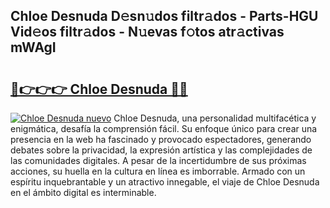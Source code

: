 ## Chloe Desnuda D𝚎sn𝚞dos filtr𝚊dos - Parts-HGU Vid𝚎os filtr𝚊dos - N𝚞evas f𝚘tos atr𝚊ctivas mWAgI

# <h2><a href="http://mb2ho0.tromn.icu/?c=Chloe+Desnuda">🔗👉👉👉 Chloe Desnuda 🔗🔗</a></h2>

[![Chloe Desnuda nuevo](https://i.imgur.com/pEAQMta.gif)](http://mb2ho0.tromn.icu/?c=Chloe+Desnuda)
Chloe Desnuda, una personalidad multifacética y enigmática, desafía la comprensión fácil. Su enfoque único para crear una presencia en la web ha fascinado y provocado espectadores, generando debates sobre la privacidad, la expresión artística y las complejidades de las comunidades digitales. A pesar de la incertidumbre de sus próximas acciones, su huella en la cultura en línea es imborrable. Armado con un espíritu inquebrantable y un atractivo innegable, el viaje de Chloe Desnuda en el ámbito digital es interminable.
